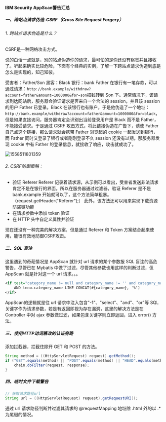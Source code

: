 #### IBM Security AppScan警告汇总

##### 一、跨站点请求伪造-CSRF（Cross Site Request Forgery）

###### 1. 跨站点请求伪造是什么？

CSRF是一种网络攻击方式。

说的白话一点就是，别的站点伪造你的请求，最可怕的是你还没有察觉并且接收了。听起来确实比较危险，下面有个经典的实例，了解一下跨站点请求伪造到底是怎么是实现的，知己知彼。

受害者：Father/Son
黑客：Black
银行：bank
     Father 在银行有一笔存款，可以通过请求：`http://bank.example/withdraw?account=father&amount=1000000&for=son`把钱转到 Son 下。通常情况下，该请求到达网站后，服务器会验证请求是否来自一个合法的 session，并且该 session 的用户 Father 已登录。Black 在该银行也有账户，于是他伪造了一个地址：`http://bank.example/withdraw?account=father&amount=1000000&for=black`，但是如果直接访问，服务器肯定会识别出当前登录用户是 Black 而不是 Father，不能接受请求。于是通过 CSRF 攻击方式，将此链接伪造在广告下，诱使 Father 自己点这个链接，那么请求就会携带 Father 浏览起的 cookie 一起发送到银行，而 Father 同时又登录了银行或者刚刚登录不久 session 还没有过期，那服务器发现 cookie 中有 Father 的登录信息，就接收了响应，攻击就成功了。

![1558511801359](D:\GitBook\About_Java\项目总结\assets\1558511801359.png)

###### 2. CSRF防御策略：

- 验证 Referer
  Referer 记录着请求源，从示例可以看出，受害者发送非法请求肯定不是在银行的界面，所以在服务器通过过滤器，验证 Referer 是不是 bank.example 开始就可以了，这个方法简单粗暴。（request.getHeader("Referer");）
  此外，该方法还可以用来实现下载资源防盗链功能
- 在请求参数中添加 token 验证
- 在 HTTP 头中自定义属性并验证

现在还没有一种完美的解决方案，但是通过 Referer 和 Token 方案结合起来使用，能很有效地防御CSRF攻击。



##### 二、SQL 盲注

这里遇到的奇葩情况是 AppScan 就针对 url 请求的某个参数报 SQL 盲注的高危警告，尽管已在 Mybatis 中做了过滤，尽管其他参数也用这样的判断过滤，但 AppScan 就是针对这一个 url 请求。。。

````xml
<if test="category_name != null and category_name != '' and category_name != '-1'">
    AND tnno.category_name LIKE CONCAT(#{category_name}, '%') 
</if>
````

AppScan的逻辑就是往 url 请求中注入包含"-1"、"select"、"and"、"or"等 SQL 关键字作为请求参数，若是有返回即视为存在漏洞，这里的解决方法是在 Controller 中对 ajax 参数做过滤，如果包含关键字则立即返回，进入 error() 方法。



##### 三、使用HTTP动词篡改的认证旁路

添加拦截器，拦截住除开 GET 和 POST 的方法。

````java
String method = ((HttpServletRequest) request).getMethod();
if ("GET".equals(method) || "POST".equals(method) || "HEAD".equals(method)) {
    chain.doFilter(request, response);
}
````



##### 四、临时文件下载警告

````java
// 获取请求路径url
String url = ((HttpServletRequest) request).getRequestURI();
````

通过 url 请求路径判断并过滤其请求的 @requestMapping 地址除 .html 外的以 .* 为尾缀的情况。